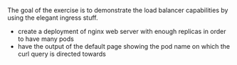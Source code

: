 The goal of the exercise is to demonstrate the load balancer capabilities by using the elegant ingress stuff.  
- create a deployment of nginx web server with enough replicas in order to have many pods  
- have the output of the default page showing the pod name on which the curl query is directed towards  
